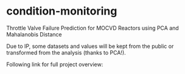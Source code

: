 # condition-monitoring
Throttle Valve Failure Prediction for MOCVD Reactors using PCA and Mahalanobis Distance

Due to IP, some datasets and values will be kept from the public or transformed from the analysis (thanks to PCA!).

Following link for full project overview:
